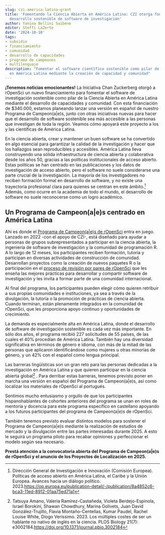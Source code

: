 ```yaml
---
slug: czi-america-latina-grant
title: 'Fomentando la Ciencia Abierta en América Latina: CZI otorga fondos para el
  desarrollo sostenible de software de investigación'
author: Yanina Bellini Saibene
editor: Steffi LaZerte
date: '2024-10-10'
tags:
- subsidio
- financiamiento
- comunidad
- desarrollo de capacidades
- programa de campeones
- multilenguaje
description: "Fomentar el software científico sostenible como pilar de la ciencia abierta
  en América Latina mediante la creación de capacidad y comunidad"
---
```


**¡Tenemos noticias emocionantes!** La Iniciativa Chan Zuckerberg otorgó a rOpenSci un nuevo financiamiento para fomentar el software de investigación sostenible como pilar de la Ciencia Abierta en América Latina mediante el desarrollo de capacidades y comunidad. Con esta financiación de $340.000, estamos planeando lanzar una versión en español de nuestro Programa de Campeon(a|e)s, junto con otras iniciativas nuevas para hacer que el desarrollo de software sostenible sea más accesible a las personas que investigan de toda la región. Veamos cómo apoyará este proyecto a los y las científicas de América Latina.

En la ciencia abierta, crear y mantener un buen software se ha convertido en algo esencial para garantizar la calidad de la investigación y hacer que los hallazgos sean reproducibles y accesibles. América Latina lleva construyendo una sólida infraestructura de ciencia abierta y colaborativa desde los años 50, gracias a las políticas institucionales de acceso abierto. Estas políticas se han centrado en las publicaciones y los datos de investigación de acceso abierto, pero el software no suele considerarse una parte crucial de la investigación. La mayoría de los investigadores no reciben formación formal en desarrollo de software, y no existe una trayectoria profesional clara para quienes se centran en este ámbito.[^1] Además, como ocurre en la academia de todo el mundo, el desarrollo de software no suele reconocerse como un logro académico.

## Un Programa de Campeon(a|e)s centrado en América Latina

Ahí es donde el [Programa de Campeon(a|e)s de rOpenSci](/champions/) entra en juego. Lanzado en 2022 -con el apoyo de CZI-, está diseñado para ayudar a personas de grupos subrepresentados a participar en la ciencia abierta, la ingeniería de software de investigación y la comunidad de programación R. A lo largo de 12 meses, los participantes reciben formación, tutoría y participan en diversas actividades de construcción de comunidad. Desarrollan proyectos como la creación de nuevos paquetes R o la participación en el [proceso de revisión por pares de rOpenSci](/software-review/) que les enseña las mejores prácticas para desarrollar y compartir software de investigación y les invita a formar parte de una comunidad internacional.

Al final del programa, los participantes pueden elegir cómo quieren retribuir a sus propias comunidades e instituciones, ya sea a través de la divulgación, la tutoría o la promoción de prácticas de ciencia abierta. Cuando terminan, están plenamente integrados en la comunidad de rOpenSci, que les proporciona apoyo continuo y oportunidades de crecimiento.

La demanda es especialmente alta en América Latina, donde el desarrollo de software de investigación sostenible es cada vez más importante. En sólo dos años, el programa recibió 227 solicitudes de 55 países, de las cuales el 40% procedían de América Latina. También hay una diversidad significativa en términos de género e idioma, con más de la mitad de las personas que aplicaron identificándose como mujeres u otras minorías de género, y un 42% con el español como lengua principal.

Las barreras lingüísticas son un gran reto para las personas dedicadas a la investigación en América Latina y que quieren participar en la ciencia abierta global[^2] . Para derribar estas barreras, tenemos previsto poner en marcha una versión en español del Programa de Campeon(a|e)s, así como localizar los materiales de rOpenSci al portugués.

Sentimos mucho entusiasmo y orgullo de que los participantes hispanohablantes de cohortes anteriores del programa se unan en roles de mentoria y docencia para este programa específico en castellano apoyando a los futuros participantes del programa de Campeon(a|e)s de rOpenSci.

También tenemos previsto evaluar distintos modelos para sostener el Programa de Campeon(a|e)s mediante la realización de estudios de mercado y la divulgación entre las partes interesadas durante 2025. A esto le seguirá un programa piloto para recabar opiniones y perfeccionar el modelo según sea necesario.

**Prestá atención a la convocatoria abierta del Programa de Campeon(a|e)s de rOpenSci y el anuncio de los Proyectos de Localización en 2025.**

[^1]: Dirección General de Investigación e Innovación (Comisión Europea). Políticas de acceso abierto en América Latina, el Caribe y la Unión Europea. Avances hacia un diálogo político. 2023.<https://op.europa.eu/publication-detail/-/publication/8a4852c6-bca3-11ed-8912-01aa75ed71a1>

[^2]: Tatsuya Amano, Valeria Ramírez-Castañeda, Violeta Berdejo-Espinola, Israel Borokini, Shawan Chowdhury, Marina Golivets, Juan David González-Trujillo, Flavia Montaño-Centellas, Kumar Paudel, Rachel Louise White, Diogo Veríssimo. 2023. Los múltiples costes de ser un hablante no nativo de inglés en la ciencia. PLOS Biology 21(7): e3002184.<https://doi.org/10.1371/journal.pbio.3002184>


